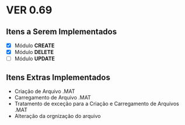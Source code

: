 # VER 0.69
## Itens a Serem Implementados

- [X] Módulo **CREATE**
- [X] Módulo **DELETE**
- [ ] Módulo **UPDATE**

## Itens Extras Implementados

- Criação de Arquivo .MAT
- Carregamento de Arquivo .MAT
- Tratamento de exceção para a Criação e Carregamento de Arquivos .MAT
- Alteração da orgnização do arquivo